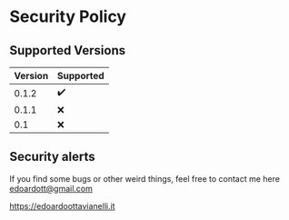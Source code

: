 # Security Policy

## Supported Versions

| Version | Supported          |
| ------- | ------------------ |
|  0.1.2  | ✔️ |
|  0.1.1  | :x: |
|  0.1  | :x: |

## Security alerts

If you find some bugs or other weird things, feel free to contact me here edoardott@gmail.com
  
  https://edoardoottavianelli.it
